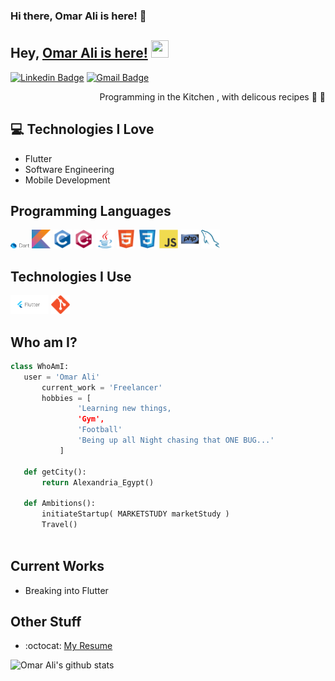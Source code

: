 ### Hi there, Omar Ali is here! 👋

## Hey, [Omar Ali is here!](https://www.youtube.com/@joonguinirecipes)  <img src="https://media.giphy.com/media/hvRJCLFzcasrR4ia7z/giphy.gif" width="28px" height="28px">

[![Linkedin Badge](https://img.shields.io/badge/-Omar%20Ali-blue?style=flat-square&logo=Linkedin&logoColor=white&link=https://www.linkedin.com/in/omar-alii/)](https://www.linkedin.com/in/omar-alii/) [![Gmail Badge](https://img.shields.io/badge/-omar.ali2332-c14438?style=flat-square&logo=Gmail&logoColor=white&link=mailto:omar.ali2332@gmail.com)](yousifm836@gmail.com)

<div style="text-align: right">Programming in the Kitchen , with delicous recipes 🤩 🥳 </div>

## :computer: Technologies I Love
* Flutter
* Software Engineering
* Mobile Development

## Programming Languages
<img src = 'https://github.com/3omar3li/3omar3li/blob/main/Images/dart.png' width='30'/>
<img src = 'https://github.com/3omar3li/3omar3li/blob/main/Images/kotlin.svg' width='30'/>
<img src = 'https://github.com/3omar3li/3omar3li/blob/main/Images/c-original.svg' height='30'/>
<img src = 'https://github.com/3omar3li/3omar3li/blob/main/Images/cpp.svg' height='30'/>
<img src = 'https://github.com/3omar3li/3omar3li/blob/main/Images/java.svg' height='30'/>
<img src = 'https://github.com/3omar3li/3omar3li/blob/main/Images/html.svg' width='30'/>
<img src = 'https://github.com/3omar3li/3omar3li/blob/main/Images/css.svg' width='30'/>
<img src = 'https://github.com/3omar3li/3omar3li/blob/main/Images/js.svg' height='30'/>
<img src = 'https://github.com/3omar3li/3omar3li/blob/main/Images/php.svg' width='30'/>
<img src = 'https://github.com/3omar3li/3omar3li/blob/main/Images/sql.svg' width='30'/>
 
 ## Technologies I Use
<img src = 'https://github.com/3omar3li/3omar3li/blob/main/Images/flutter.png' height='30'/>
<img src = 'https://github.com/3omar3li/3omar3li/blob/main/Images/git.svg' width='30'/>
 
 ## Who am I?
 ```python
 class WhoAmI:
 	user = 'Omar Ali'
		current_work = 'Freelancer'
		hobbies = [
				'Learning new things,
				'Gym',
				'Football'
				'Being up all Night chasing that ONE BUG...'
			]
	
	def getCity():
		return Alexandria_Egypt()
	
	def Ambitions():
		initiateStartup( MARKETSTUDY marketStudy )
		Travel()		
	
 ```
 
## Current Works
 * Breaking into Flutter
 
## Other Stuff
  - :octocat: [My Resume](https://drive.google.com/drive/folders/1ikpB6aa5HvDcfdRV_3QnXoZ63ahogD_s?usp=sharing)
 

![Omar Ali's github stats](https://github-readme-stats.vercel.app/api?username=3omar3li&show_icons=true&hide=[%22issues%22])
 
 
